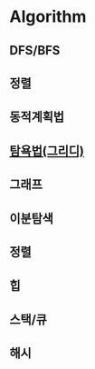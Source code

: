 # Algorithm

## DFS/BFS

## 정렬

## 동적계획법

## [탐욕법(그리디)](https://github.com/Gubeommo/Algorithm/tree/main/Greedy)

## 그래프

## 이분탐색

## 정렬

## 힙

## 스택/큐

## 해시